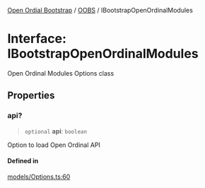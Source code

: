[Open Ordial Bootstrap](../../README.md) / [OOBS](../README.md) / IBootstrapOpenOrdinalModules

# Interface: IBootstrapOpenOrdinalModules

Open Ordinal Modules Options class

## Properties

### api?

> `optional` **api**: `boolean`

Option to load Open Ordinal API

#### Defined in

[models/Options.ts:60](https://github.com/open-ordinal/open-ordinal-bootstrap/blob/4c10c1c7d08e64d9389b8371356c764525d9fbc7/src/models/Options.ts#L60)
